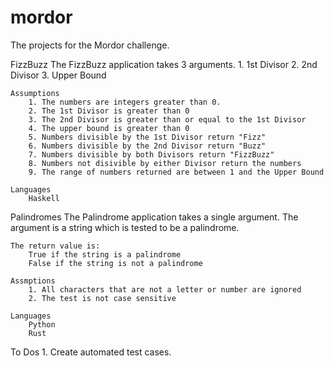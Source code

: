 # mordor
The projects for the Mordor challenge.

FizzBuzz
    The FizzBuzz application takes 3 arguments.
        1. 1st Divisor
        2. 2nd Divisor
        3. Upper Bound

    Assumptions
        1. The numbers are integers greater than 0.
        2. The 1st Divisor is greater than 0
        3. The 2nd Divisor is greater than or equal to the 1st Divisor
        4. The upper bound is greater than 0
        5. Numbers divisible by the 1st Divisor return "Fizz"
        6. Numbers divisible by the 2nd Divisor return "Buzz"
        7. Numbers divisible by both Divisors return "FizzBuzz"
        8. Numbers not disivible by either Divisor return the numbers
        9. The range of numbers returned are between 1 and the Upper Bound

    Languages
        Haskell

Palindromes
    The Palindrome application takes a single argument.  The argument is a
    string which is tested to be a palindrome.

    The return value is:
        True if the string is a palindrome
        False if the string is not a palindrome

    Assmptions
        1. All characters that are not a letter or number are ignored
        2. The test is not case sensitive

    Languages
        Python
        Rust

To Dos
    1. Create automated test cases.
